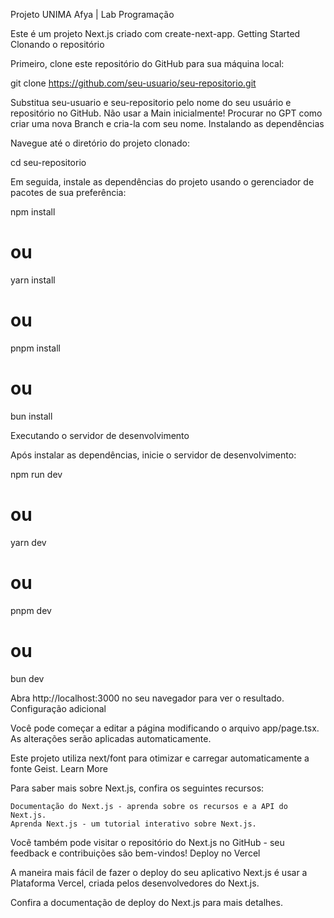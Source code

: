 Projeto UNIMA Afya | Lab Programação

Este é um projeto Next.js criado com create-next-app.
Getting Started
Clonando o repositório

Primeiro, clone este repositório do GitHub para sua máquina local:

git clone https://github.com/seu-usuario/seu-repositorio.git

Substitua seu-usuario e seu-repositorio pelo nome do seu usuário e repositório no GitHub. Não usar a Main inicialmente! Procurar no GPT como criar uma nova Branch e cria-la com seu nome.
Instalando as dependências

Navegue até o diretório do projeto clonado:

cd seu-repositorio

Em seguida, instale as dependências do projeto usando o gerenciador de pacotes de sua preferência:

npm install
# ou
yarn install
# ou
pnpm install
# ou
bun install

Executando o servidor de desenvolvimento

Após instalar as dependências, inicie o servidor de desenvolvimento:

npm run dev
# ou
yarn dev
# ou
pnpm dev
# ou
bun dev

Abra http://localhost:3000 no seu navegador para ver o resultado.
Configuração adicional

Você pode começar a editar a página modificando o arquivo app/page.tsx. As alterações serão aplicadas automaticamente.

Este projeto utiliza next/font para otimizar e carregar automaticamente a fonte Geist.
Learn More

Para saber mais sobre Next.js, confira os seguintes recursos:

    Documentação do Next.js - aprenda sobre os recursos e a API do Next.js.
    Aprenda Next.js - um tutorial interativo sobre Next.js.

Você também pode visitar o repositório do Next.js no GitHub - seu feedback e contribuições são bem-vindos!
Deploy no Vercel

A maneira mais fácil de fazer o deploy do seu aplicativo Next.js é usar a Plataforma Vercel, criada pelos desenvolvedores do Next.js.

Confira a documentação de deploy do Next.js para mais detalhes.
